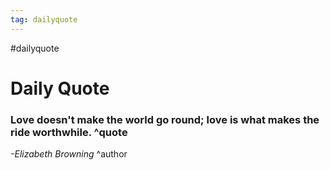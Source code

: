 ```yaml
---
tag: dailyquote
---
```


#dailyquote

# Daily Quote

### Love doesn't make the world go round; love is what makes the ride worthwhile. ^quote
*-Elizabeth Browning* ^author
